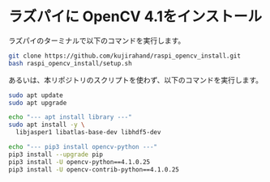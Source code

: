 # ラズパイに OpenCV 4.1をインストール

ラズパイのターミナルで以下のコマンドを実行します。

```sh
git clone https://github.com/kujirahand/raspi_opencv_install.git
bash raspi_opencv_install/setup.sh
```

あるいは、本リポジトリのスクリプトを使わず、以下のコマンドを実行します。

```sh
sudo apt update
sudo apt upgrade

echo "--- apt install library ---"
sudo apt install -y \
  libjasper1 libatlas-base-dev libhdf5-dev

echo "--- pip3 install opencv-python ---"
pip3 install --upgrade pip
pip3 install -U opencv-python==4.1.0.25
pip3 install -U opencv-contrib-python==4.1.0.25
```
